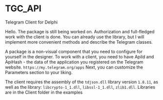 # TGC_API
 Telegram Client for Delphi

Hello. The package is still being worked on. Authorization and full-fledged work with the client is done. You can already use the library, but I will implement more convenient methods and describe the Telegram classes.

A package is a non-visual component that you need to configure for yourself in the designer.
To work with a client, you need to have ApiId and ApiHash - the data of the application you registered on the Telegram website. `https://my.telegram.org/apps`
Next, you can customize the Parameters section to your liking.

The client requires the assembly of the `tdjson.dll` library version `1.8.11`, as well as the library: `libcrypto-1_1.dll`, `libssl-1_1.dll`, `zlib1.dll`.
Libraries are in the Client folder in the examples
